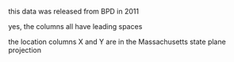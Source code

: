 this data was released from BPD in 2011

yes, the columns all have leading spaces

the location columns X and Y are in the Massachusetts state plane projection